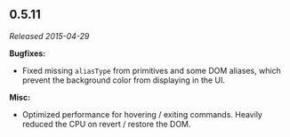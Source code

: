 ## 0.5.11

_Released 2015-04-29_

**Bugfixes:**

- Fixed missing `aliasType` from primitives and some DOM aliases, which prevent
  the background color from displaying in the UI.

**Misc:**

- Optimized performance for hovering / exiting commands. Heavily reduced the CPU
  on revert / restore the DOM.
